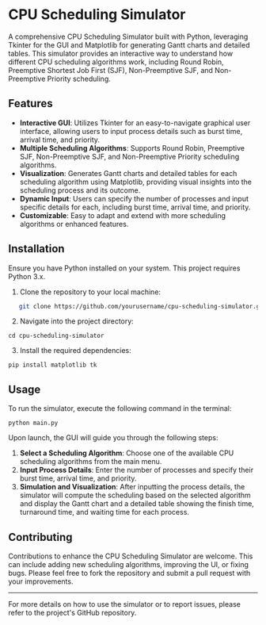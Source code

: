 # CPU Scheduling Simulator

A comprehensive CPU Scheduling Simulator built with Python, leveraging Tkinter for the GUI and Matplotlib for generating Gantt charts and detailed tables. This simulator provides an interactive way to understand how different CPU scheduling algorithms work, including Round Robin, Preemptive Shortest Job First (SJF), Non-Preemptive SJF, and Non-Preemptive Priority scheduling.

## Features

- **Interactive GUI**: Utilizes Tkinter for an easy-to-navigate graphical user interface, allowing users to input process details such as burst time, arrival time, and priority.
- **Multiple Scheduling Algorithms**: Supports Round Robin, Preemptive SJF, Non-Preemptive SJF, and Non-Preemptive Priority scheduling algorithms.
- **Visualization**: Generates Gantt charts and detailed tables for each scheduling algorithm using Matplotlib, providing visual insights into the scheduling process and its outcome.
- **Dynamic Input**: Users can specify the number of processes and input specific details for each, including burst time, arrival time, and priority.
- **Customizable**: Easy to adapt and extend with more scheduling algorithms or enhanced features.

## Installation

Ensure you have Python installed on your system. This project requires Python 3.x.

1. Clone the repository to your local machine:

```bash
   git clone https://github.com/yourusername/cpu-scheduling-simulator.git
```
2. Navigate into the project directory:

`cd cpu-scheduling-simulator`

3. Install the required dependencies:

`pip install matplotlib tk`

## Usage

To run the simulator, execute the following command in the terminal:

`python main.py`


Upon launch, the GUI will guide you through the following steps:

1. **Select a Scheduling Algorithm**: Choose one of the available CPU scheduling algorithms from the main menu.
2. **Input Process Details**: Enter the number of processes and specify their burst time, arrival time, and priority.
3. **Simulation and Visualization**: After inputting the process details, the simulator will compute the scheduling based on the selected algorithm and display the Gantt chart and a detailed table showing the finish time, turnaround time, and waiting time for each process.

## Contributing

Contributions to enhance the CPU Scheduling Simulator are welcome. This can include adding new scheduling algorithms, improving the UI, or fixing bugs. Please feel free to fork the repository and submit a pull request with your improvements.

---

For more details on how to use the simulator or to report issues, please refer to the project's GitHub repository.
